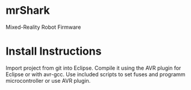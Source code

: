 mrShark
=======

Mixed-Reality Robot Firmware

Install Instructions
====================
Import project from git into Eclipse.
Compile it using the AVR plugin for Eclipse or with avr-gcc.
Use included scripts to set fuses and programm microcontroller or use AVR plugin.
